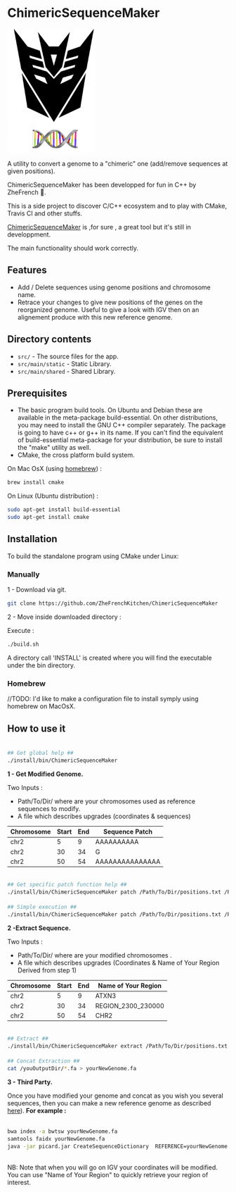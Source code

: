 ChimericSequenceMaker
=============

![ChimericSequenceMaker Logo](/ressources/LOGO-ChimericSequenceTransformer.png)

A utility to convert a genome to a "chimeric" one (add/remove sequences at given positions).

ChimericSequenceMaker has been developped for fun in C++ by ZheFrench :chicken:. 

This is a side project to discover C/C++ ecosystem and to play with CMake, Travis CI and other stuffs.

[ChimericSequenceMaker](https://github.com/ZheFrenchKitchen/#ChimericSequenceMaker) is ,for sure , a great tool but it's still in developpment.

The main functionality should work correctly.


## Features

- Add / Delete sequences using genome positions and chromosome name.
- Retrace your changes to give new positions of the genes on the reorganized genome. Useful to give a look with IGV then on an alignement produce with this new reference genome.


## Directory contents

* `src/` - The source files for the app.
* `src/main/static` - Static Library.
* `src/main/shared` - Shared Library.

## Prerequisites

- The basic program build tools. On Ubuntu and Debian these are available in the meta-package build-essential. On other distributions, you may need to install the GNU C++ compiler separately. The package is going to have c++ or g++ in its name. If you can't find the equivalent of build-essential meta-package for your distribution, be sure to install the "make" utility as well.
- CMake, the cross platform build system.

On Mac OsX (using [homebrew](http://brew.sh/)) :
```bash
brew install cmake 
```

On Linux (Ubuntu distribution) :
```bash
sudo apt-get install build-essential
sudo apt-get install cmake
```

## Installation

To build the standalone program using CMake under Linux:

### Manually

1 - Download  via git.

```bash
git clone https://github.com/ZheFrenchKitchen/ChimericSequenceMaker
```

2 - Move inside downloaded directory : 

Execute : 
```bash
./build.sh
```

A directory call 'INSTALL' is created where you will find the executable under the bin directory.

### Homebrew 

//TODO: I'd like to make a configuration file to install symply using homebrew on MacOsX.

## How to use it

```bash

## Get global help ##
./install/bin/ChimericSequenceMaker 

```

__1 - Get Modified Genome.__

Two Inputs : 
- Path/To/Dir/ where are your chromosomes used as reference sequences to modify.
- A file which describes upgrades (coordinates & sequences)

Chromosome | Start | End | Sequence Patch
------------ | ------------- | ------------ | -------------
chr2 | 5 | 9 | AAAAAAAAAA
chr2 | 30 | 34| G
chr2 | 50 | 54 | AAAAAAAAAAAAAAA

```bash

## Get specific patch function help ##
./install/bin/ChimericSequenceMaker patch /Path/To/Dir/positions.txt /Path/To/Dir/chr/

## Simple execution ##
./install/bin/ChimericSequenceMaker patch /Path/To/Dir/positions.txt /Path/To/Dir/chr/

```

__2 -Extract Sequence.__

Two Inputs : 
- Path/To/Dir/ where are your modified chromosomes .
- A file which describes upgrades (Coordinates & Name of Your Region Derived from step 1)

Chromosome | Start | End | Name of Your Region
------------ | ------------- | ------------ | -------------
chr2 | 5 | 9 | ATXN3
chr2 | 30 | 34| REGION_2300_230000
chr2 | 50 | 54 | CHR2

```bash

## Extract ##
./install/bin/ChimericSequenceMaker extract /Path/To/Dir/positions.txt /Path/To/Dir/chr/

## Concat Extraction ##
cat /youOutputDir/*.fa > yourNewGenome.fa

```

__3 - Third Party.__

Once you have modified your genome and concat as you wish you several sequences, then you can make a new reference genome as described [here](http://gatkforums.broadinstitute.org/discussion/2798/howto-prepare-a-reference-for-use-with-bwa-and-gatk
)).
**For example :**

```bash

bwa index -a bwtsw yourNewGenome.fa 
samtools faidx yourNewGenome.fa 
java -jar picard.jar CreateSequenceDictionary  REFERENCE=yourNewGenome.fa OUTPUT=yourNewGenome.dict 
   
```
NB: Note that when you will go on IGV your coordinates will be modified. You can use "Name of Your Region" to quickly retrieve your region of interest.
